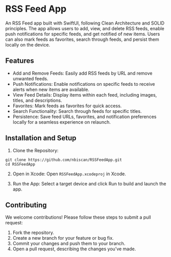 # RSS Feed App

An RSS Feed app built with SwiftUI, following Clean Architecture and SOLID principles. The app allows users to add, view, and delete RSS feeds, enable push notifications for specific feeds, and get notified of new items. Users can also mark feeds as favorites, search through feeds, and persist them locally on the device.

## Features

* Add and Remove Feeds: Easily add RSS feeds by URL and remove unwanted feeds.
* Push Notifications: Enable notifications on specific feeds to receive alerts when new items are available.
* View Feed Details: Display items within each feed, including images, titles, and descriptions.
* Favorites: Mark feeds as favorites for quick access.
* Search Functionality: Search through feeds for specific titles.
* Persistence: Save feed URLs, favorites, and notification preferences locally for a seamless experience on relaunch.

## Installation and Setup

1. Clone the Repository:
```
git clone https://github.com/nbiscan/RSSFeedApp.git
cd RSSFeedApp
```
2. Open in Xcode: Open `RSSFeedApp.xcodeproj` in Xcode.
   
3. Run the App: Select a target device and click Run to build and launch the app.

## Contributing

We welcome contributions! Please follow these steps to submit a pull request:

1. Fork the repository.
2. Create a new branch for your feature or bug fix.
3. Commit your changes and push them to your branch.
4. Open a pull request, describing the changes you’ve made.
